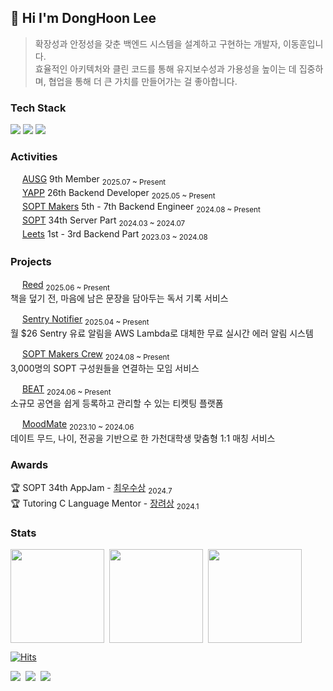 <div align="left">

## 👋 Hi I'm DongHoon Lee

> 확장성과 안정성을 갖춘 백엔드 시스템을 설계하고 구현하는 개발자, 이동훈입니다.  
> 효율적인 아키텍처와 클린 코드를 통해 유지보수성과 가용성을 높이는 데 집중하며, 협업을 통해 더 큰 가치를 만들어가는 걸 좋아합니다.

### Tech Stack
<p align="left">
  <img src="https://img.shields.io/badge/Java-007396?style=flat-square&logo=openjdk&logoColor=white"/>
  <img src="https://img.shields.io/badge/Kotlin-7F52FF?style=flat-square&logo=kotlin&logoColor=white"/>
  <img src="https://img.shields.io/badge/Spring-6DB33F?style=flat-square&logo=spring&logoColor=white"/>
</p>


### Activities
<img src="https://avatars.githubusercontent.com/u/40321838?v=4" width="15"/> [AUSG](https://ausg.me/) 9th Member <sub>2025.07 ~ Present</sub>  
<img src="https://avatars.githubusercontent.com/u/101037471?s=200&v=4" width="15"/> [YAPP](https://www.yapp.co.kr/) 26th Backend Developer <sub>2025.05 ~ Present</sub>  
<img src="https://avatars.githubusercontent.com/u/113594441?s=200&v=4" width="15"/> [SOPT Makers](https://makers.sopt.org/) 5th - 7th Backend Engineer <sub>2024.08 ~ Present</sub>  
<img src="https://avatars.githubusercontent.com/u/164750478?s=200&v=4" width="15"/> [SOPT](https://www.sopt.org/) 34th Server Part <sub>2024.03 ~ 2024.07</sub>  
<img src="https://avatars.githubusercontent.com/u/131857544?s=200&v=4" width="15"/> [Leets](https://leets.land/) 1st - 3rd Backend Part <sub>2023.03 ~ 2024.08</sub>  


### Projects
<img src="https://github.com/user-attachments/assets/8d9964e8-a02b-4ab8-bf0c-f01e4d4b6666" width="15"/> [Reed](https://github.com/YAPP-Github/Reed-Server) <sub>2025.06 ~ Present</sub>  
책을 덮기 전, 마음에 남은 문장을 담아두는 독서 기록 서비스  

<img src="https://images.icon-icons.com/2148/PNG/512/sentry_icon_132005.png" width="15"/> [Sentry Notifier](https://github.com/sopt-makers/sentry-notifier) <sub>2025.04 ~ Present</sub>  
월 $26 Sentry 유료 알림을 AWS Lambda로 대체한 무료 실시간 에러 알림 시스템  

<img src="https://avatars.githubusercontent.com/u/113594441?s=200&v=4" width="15"/> [SOPT Makers Crew](https://github.com/sopt-makers/sopt-crew-backend) <sub>2024.08 ~ Present</sub>  
3,000명의 SOPT 구성원들을 연결하는 모임 서비스  

<img src="https://private-user-images.githubusercontent.com/125895298/351351433-49b52b5a-1859-486e-aaf5-e8bee25f64ca.png?jwt=eyJhbGciOiJIUzI1NiIsInR5cCI6IkpXVCJ9.eyJpc3MiOiJnaXRodWIuY29tIiwiYXVkIjoicmF3LmdpdGh1YnVzZXJjb250ZW50LmNvbSIsImtleSI6ImtleTUiLCJleHAiOjE3NTM4NjA2NDIsIm5iZiI6MTc1Mzg2MDM0MiwicGF0aCI6Ii8xMjU4OTUyOTgvMzUxMzUxNDMzLTQ5YjUyYjVhLTE4NTktNDg2ZS1hYWY1LWU4YmVlMjVmNjRjYS5wbmc_WC1BbXotQWxnb3JpdGhtPUFXUzQtSE1BQy1TSEEyNTYmWC1BbXotQ3JlZGVudGlhbD1BS0lBVkNPRFlMU0E1M1BRSzRaQSUyRjIwMjUwNzMwJTJGdXMtZWFzdC0xJTJGczMlMkZhd3M0X3JlcXVlc3QmWC1BbXotRGF0ZT0yMDI1MDczMFQwNzI1NDJaJlgtQW16LUV4cGlyZXM9MzAwJlgtQW16LVNpZ25hdHVyZT0zMzQxYzhiMTQ5ZTQ4Njg3MGE5ZmUxOWQzMGZkN2UxMGMwMTViYjI5ZmFjYjlhOWEwNzE2MTE5NTlhOGY1ZTBjJlgtQW16LVNpZ25lZEhlYWRlcnM9aG9zdCJ9.CY67Q9I5Fb4SGvBo5K-UyB38INZ98QLxjnaLD0Gqpqc" width="15"/> [BEAT](https://github.com/TEAM-BEAT/BEAT-SERVER) <sub>2024.06 ~ Present</sub>  
소규모 공연을 쉽게 등록하고 관리할 수 있는 티켓팅 플랫폼  

<img src="https://private-user-images.githubusercontent.com/125895298/356867815-18ad2a4a-07b4-45ab-98a1-d2b38a2eefc2.png?jwt=eyJhbGciOiJIUzI1NiIsInR5cCI6IkpXVCJ9.eyJpc3MiOiJnaXRodWIuY29tIiwiYXVkIjoicmF3LmdpdGh1YnVzZXJjb250ZW50LmNvbSIsImtleSI6ImtleTUiLCJleHAiOjE3NTM4NjA1NDgsIm5iZiI6MTc1Mzg2MDI0OCwicGF0aCI6Ii8xMjU4OTUyOTgvMzU2ODY3ODE1LTE4YWQyYTRhLTA3YjQtNDVhYi05OGExLWQyYjM4YTJlZWZjMi5wbmc_WC1BbXotQWxnb3JpdGhtPUFXUzQtSE1BQy1TSEEyNTYmWC1BbXotQ3JlZGVudGlhbD1BS0lBVkNPRFlMU0E1M1BRSzRaQSUyRjIwMjUwNzMwJTJGdXMtZWFzdC0xJTJGczMlMkZhd3M0X3JlcXVlc3QmWC1BbXotRGF0ZT0yMDI1MDczMFQwNzI0MDhaJlgtQW16LUV4cGlyZXM9MzAwJlgtQW16LVNpZ25hdHVyZT0wYjY1YWU2NDJmNzY0M2RiMGM3YmQyMmY5NjNhZDVhYmUwNzA5MWE2M2I4ZDQ2YzkzYThmNDVmY2VkZmViZmRlJlgtQW16LVNpZ25lZEhlYWRlcnM9aG9zdCJ9.p_YBGA2AgYjkEx2Ll7ihgG4n6ajCj4WwaRGd-7jYWLs" width="15"/> [MoodMate](https://github.com/Leets-Official/MoodMate-BE) <sub>2023.10 ~ 2024.06</sub>  
데이트 무드, 나이, 전공을 기반으로 한 가천대학생 맞춤형 1:1 매칭 서비스  


### Awards
🏆 SOPT 34th AppJam - <a href="https://cyclic-basket-9b5.notion.site/637106c4eb4448519accefc31a88b518?pvs=74">최우수상</a> <sub>2024.7</sub> </br>
🏆 Tutoring C Language Mentor - <a href="https://cyclic-basket-9b5.notion.site/6628fd1752cc4836a323d2ebba6de343?pvs=74">장려상</a> <sub>2024.1</sub>


### Stats
<div style="display: flex; align-items: center; gap: 8px;">
  <a href="https://github.com/anuraghazra/github-readme-stats">
    <img height="150" src="https://github-readme-stats.vercel.app/api?username=hoonyworld&hide_title=true&show_icons=true&disable_animations=true&theme=vue"/>
  </a>
  <img height="150" src="https://github-readme-stats.vercel.app/api/top-langs/?username=hoonyworld&layout=compact&theme=vue"/>
  <a href="https://www.gitanimals.org/en_US?utm_medium=image&utm_source=hoonyworld&utm_content=line">
    <img height="150" src="https://render.gitanimals.org/lines/hoonyworld?pet-id=738301841342521628"/>
  </a>
</div>

[![Hits](https://hits.seeyoufarm.com/api/count/incr/badge.svg?url=https%3A%2F%2Fgithub.com%2Fhoonyworld&count_bg=%23E9CEC4&title_bg=%23D992E3&icon=&icon_color=%23E7E7E7&title=hits&edge_flat=false)](https://hits.seeyoufarm.com)

<p align="left">
  <a href="https://01codingjourney.tistory.com"><img src="https://img.shields.io/badge/Blog-000000?style=flat-square&logo=Tistory&logoColor=white"></a>&nbsp
  <a href="mailto:donghoon0203@gmail.com"><img src="https://img.shields.io/badge/Gmail-EA4335?style=flat-square&logo=Gmail&logoColor=white"></a>&nbsp
  <a href="https://www.linkedin.com/in/movehoon"><img src="https://img.shields.io/badge/LinkedIn-0077B5?style=flat-square&logo=Linkedin&logoColor=white"/>
</p>
